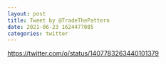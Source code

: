 ```yaml
--- 
layout: post 
title: Tweet by @TradeThePattern 
date: 2021-06-23 1624477085 
categories: twitter 
--- 
```

https://twitter.com/o/status/1407783263440101379